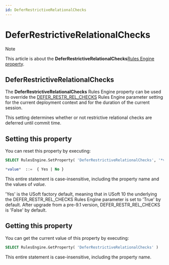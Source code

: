 ```yaml
---
id: DeferRestrictiveRelationalChecks
---
```


# DeferRestrictiveRelationalChecks



> [!NOTE]
> This article is about the **DeferRestrictiveRelationalChecks**[Rules Engine property](/docs/Modeller%20and%20Rules%20Engine/Rules%20Engine%20properties).

## **DeferRestrictiveRelationalChecks**

The **DeferRestrictiveRelationalChecks** Rules Engine property can be used to override the [DEFER_RESTR_REL_CHECKS](/docs/Modeller%20and%20Rules%20Engine/Introducing%20USoft%20Modeller%20and%20Rules%20Engine/Rules%20Engine%20parameters.md) Rules Engine parameter setting for the current deployment context and for the duration of the current session.

This setting determines whether or not restrictive relational checks are deferred until commit time.

## Setting this property

You can reset this property by executing:

```sql
SELECT RulesEngine.SetProperty( 'DeferRestrictiveRelationalChecks', '*value*' )

*value*  ::=  { Yes | No }
```

This entire statement is case-insensitive, including the property name and the values of *value*.

'Yes' is the USoft factory default, meaning that in USoft 10 the underlying the DEFER_RESTR_REL_CHECKS Rules Engine parameter is set to 'True' by default. After upgrade from a pre-9.1 version, DEFER_RESTR_REL_CHECKS is 'False' by default.

## Getting this property

You can get the current value of this property by executing:

```sql
SELECT RulesEngine.GetProperty( 'DeferRestrictiveRelationalChecks' )
```

This entire statement is case-insensitive, including the property name.